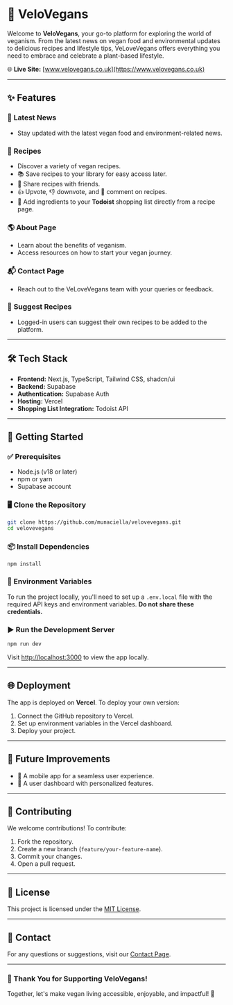 # 🌱 VeloVegans

Welcome to **VeloVegans**, your go-to platform for exploring the world of veganism. From the latest news on vegan food and environmental updates to delicious recipes and lifestyle tips, VeLoveVegans offers everything you need to embrace and celebrate a plant-based lifestyle.

🌐 **Live Site:** [www.velovegans.co.uk](https://www.velovegans.co.uk)

---

## ✨ Features

### 📰 **Latest News**
- Stay updated with the latest vegan food and environment-related news.

### 🥗 **Recipes**
- Discover a variety of vegan recipes.  
- 📚 Save recipes to your library for easy access later.  
- 🔗 Share recipes with friends.  
- 👍 Upvote, 👎 downvote, and 💬 comment on recipes.  
- 🛒 Add ingredients to your **Todoist** shopping list directly from a recipe page.

### 🌎 **About Page**
- Learn about the benefits of veganism.  
- Access resources on how to start your vegan journey.  

### 📬 **Contact Page**
- Reach out to the VeLoveVegans team with your queries or feedback.  

### 🍴 **Suggest Recipes**
- Logged-in users can suggest their own recipes to be added to the platform.  

---

## 🛠️ Tech Stack

- **Frontend:** Next.js, TypeScript, Tailwind CSS, shadcn/ui  
- **Backend:** Supabase  
- **Authentication:** Supabase Auth  
- **Hosting:** Vercel  
- **Shopping List Integration:** Todoist API  

---

## 🚀 Getting Started

### ✅ Prerequisites
- Node.js (v18 or later)  
- npm or yarn  
- Supabase account  

### 🖥️ Clone the Repository
```bash
git clone https://github.com/munaciella/velovevegans.git
cd velovevegans
```

### 📦 Install Dependencies
```bash
npm install
```

### 🔐 Environment Variables
To run the project locally, you'll need to set up a `.env.local` file with the required API keys and environment variables. **Do not share these credentials.**

### ▶️ Run the Development Server
```bash
npm run dev
```
Visit [http://localhost:3000](http://localhost:3000) to view the app locally.

---

## 🌐 Deployment

The app is deployed on **Vercel**. To deploy your own version:  
1. Connect the GitHub repository to Vercel.  
2. Set up environment variables in the Vercel dashboard.  
3. Deploy your project.  

---

## 🔮 Future Improvements

- 📱 A mobile app for a seamless user experience.  
- 👤 A user dashboard with personalized features.  

---

## 🤝 Contributing

We welcome contributions! To contribute:  
1. Fork the repository.  
2. Create a new branch (`feature/your-feature-name`).  
3. Commit your changes.  
4. Open a pull request.  

---

## 📄 License

This project is licensed under the [MIT License](LICENSE).

---

## 📧 Contact

For any questions or suggestions, visit our [Contact Page](https://www.velovegans.co.uk/contact).

---

### 💚 Thank You for Supporting VeloVegans!
Together, let's make vegan living accessible, enjoyable, and impactful! 🌱
